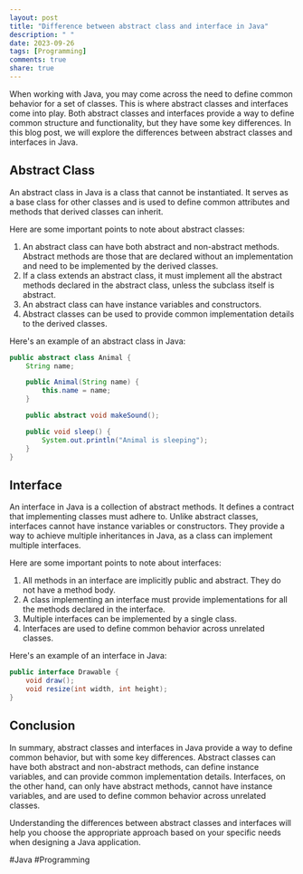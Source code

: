 ```yaml
---
layout: post
title: "Difference between abstract class and interface in Java"
description: " "
date: 2023-09-26
tags: [Programming]
comments: true
share: true
---
```


When working with Java, you may come across the need to define common behavior for a set of classes. This is where abstract classes and interfaces come into play. Both abstract classes and interfaces provide a way to define common structure and functionality, but they have some key differences. In this blog post, we will explore the differences between abstract classes and interfaces in Java.

## Abstract Class

An abstract class in Java is a class that cannot be instantiated. It serves as a base class for other classes and is used to define common attributes and methods that derived classes can inherit. 

Here are some important points to note about abstract classes:

1. An abstract class can have both abstract and non-abstract methods. Abstract methods are those that are declared without an implementation and need to be implemented by the derived classes.
2. If a class extends an abstract class, it must implement all the abstract methods declared in the abstract class, unless the subclass itself is abstract.
3. An abstract class can have instance variables and constructors.
4. Abstract classes can be used to provide common implementation details to the derived classes.

Here's an example of an abstract class in Java:

```java
public abstract class Animal {
    String name;

    public Animal(String name) {
        this.name = name;
    }

    public abstract void makeSound();

    public void sleep() {
        System.out.println("Animal is sleeping");
    }
}
```

## Interface

An interface in Java is a collection of abstract methods. It defines a contract that implementing classes must adhere to. Unlike abstract classes, interfaces cannot have instance variables or constructors. They provide a way to achieve multiple inheritances in Java, as a class can implement multiple interfaces.

Here are some important points to note about interfaces:

1. All methods in an interface are implicitly public and abstract. They do not have a method body.
2. A class implementing an interface must provide implementations for all the methods declared in the interface.
3. Multiple interfaces can be implemented by a single class.
4. Interfaces are used to define common behavior across unrelated classes.

Here's an example of an interface in Java:

```java
public interface Drawable {
    void draw();
    void resize(int width, int height);
}
```

## Conclusion

In summary, abstract classes and interfaces in Java provide a way to define common behavior, but with some key differences. Abstract classes can have both abstract and non-abstract methods, can define instance variables, and can provide common implementation details. Interfaces, on the other hand, can only have abstract methods, cannot have instance variables, and are used to define common behavior across unrelated classes.

Understanding the differences between abstract classes and interfaces will help you choose the appropriate approach based on your specific needs when designing a Java application.

#Java #Programming